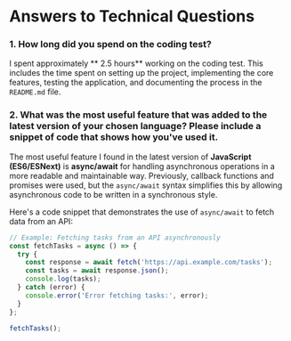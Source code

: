 # Answers to Technical Questions

### 1. **How long did you spend on the coding test?**
I spent approximately ** 2.5 hours** working on the coding test. This includes the time spent on setting up the project, implementing the core features, testing the application, and documenting the process in the `README.md` file.

### 2. **What was the most useful feature that was added to the latest version of your chosen language? Please include a snippet of code that shows how you've used it.**

The most useful feature I found in the latest version of **JavaScript (ES6/ESNext)** is **async/await** for handling asynchronous operations in a more readable and maintainable way. Previously, callback functions and promises were used, but the `async/await` syntax simplifies this by allowing asynchronous code to be written in a synchronous style.

Here's a code snippet that demonstrates the use of `async/await` to fetch data from an API:

```js
// Example: Fetching tasks from an API asynchronously
const fetchTasks = async () => {
  try {
    const response = await fetch('https://api.example.com/tasks');
    const tasks = await response.json();
    console.log(tasks);
  } catch (error) {
    console.error('Error fetching tasks:', error);
  }
};

fetchTasks();


